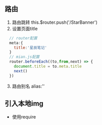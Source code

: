 ## 路由
1. 路由跳转 this.$router.push('/StarBanner')
2. 设置页面title
```js
  // router配置
  meta:{
    title:'星辰笔记'
  }
  // mian.js配置
  router.beforeEach((to,from,next) => {
    document.title = to.meta.title
    next()
  })
```
3. 路由别名 alias:'' 

## 引入本地img
+ 使用require